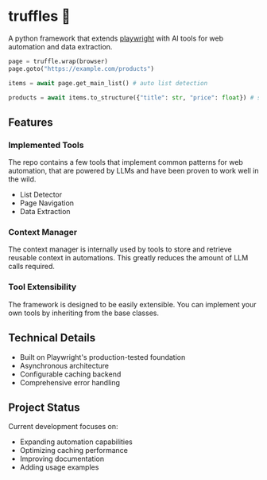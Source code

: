 # truffles 🍪
A python framework that extends [playwright](https://playwright.dev/) with AI tools for web automation and data extraction.

```python
page = truffle.wrap(browser)
page.goto("https://example.com/products")

items = await page.get_main_list() # auto list detection

products = await items.to_structure({"title": str, "price": float}) # structure from locator
```

## Features

### Implemented Tools
The repo contains a few tools that implement common patterns for web automation, that are powered by LLMs and have been proven to work well in the wild.
- List Detector
- Page Navigation
- Data Extraction

### Context Manager
The context manager is internally used by tools to store and retrieve reusable context in automations. This greatly reduces the amount of LLM calls required.


### Tool Extensibility
The framework is designed to be easily extensible. You can implement your own tools by inheriting from the base classes.


## Technical Details
- Built on Playwright's production-tested foundation
- Asynchronous architecture
- Configurable caching backend
- Comprehensive error handling

## Project Status
Current development focuses on:
- Expanding automation capabilities
- Optimizing caching performance
- Improving documentation
- Adding usage examples


